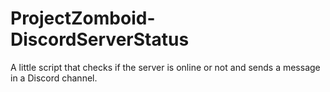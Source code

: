 # ProjectZomboid-DiscordServerStatus
A little script that checks if the server is online or not and sends a message in a Discord channel.
